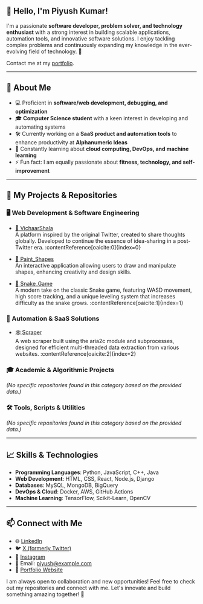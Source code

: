 ## 👋 Hello, I'm Piyush Kumar!

I'm a passionate **software developer, problem solver, and technology enthusiast** with a strong interest in building scalable applications, automation tools, and innovative software solutions. I enjoy tackling complex problems and continuously expanding my knowledge in the ever-evolving field of technology. 🚀

Contact me at my [portfolio](https://piyushkumar.me).

---

## 📌 About Me

- 💻 Proficient in **software/web development, debugging, and optimization**
- 🎓 **Computer Science student** with a keen interest in developing and automating systems
- 🛠️ Currently working on a **SaaS product and automation tools** to enhance productivity at **Alphanumeric Ideas**
- 📖 Constantly learning about **cloud computing, DevOps, and machine learning**
- ⚡ Fun fact: I am equally passionate about **fitness, technology, and self-improvement**

---

## 📂 My Projects & Repositories

### 🖥️ Web Development & Software Engineering

- [🚀 VichaarShala](https://github.com/ipiyushkumar/VichaarShala)  
  A platform inspired by the original Twitter, created to share thoughts globally. Developed to continue the essence of idea-sharing in a post-Twitter era. :contentReference[oaicite:0]{index=0}

- [🎨 Paint_Shapes](https://github.com/ipiyushkumar/Paint_Shapes)  
  An interactive application allowing users to draw and manipulate shapes, enhancing creativity and design skills.

- [🐍 Snake_Game](https://github.com/ipiyushkumar/Snake_Game)  
  A modern take on the classic Snake game, featuring WASD movement, high score tracking, and a unique leveling system that increases difficulty as the snake grows. :contentReference[oaicite:1]{index=1}

### 🤖 Automation & SaaS Solutions

- [🕸️ Scraper](https://github.com/ipiyushkumar/Scraper)  
  A web scraper built using the aria2c module and subprocesses, designed for efficient multi-threaded data extraction from various websites. :contentReference[oaicite:2]{index=2}

### 🎓 Academic & Algorithmic Projects

*(No specific repositories found in this category based on the provided data.)*

### 🛠️ Tools, Scripts & Utilities

*(No specific repositories found in this category based on the provided data.)*

---

## 📈 Skills & Technologies

- **Programming Languages**: Python, JavaScript, C++, Java
- **Web Development**: HTML, CSS, React, Node.js, Django
- **Databases**: MySQL, MongoDB, BigQuery
- **DevOps & Cloud**: Docker, AWS, GitHub Actions
- **Machine Learning**: TensorFlow, Scikit-Learn, OpenCV

---

## 📫 Connect with Me

- 🌐 [LinkedIn](https://www.linkedin.com/in/piyush-kumar-4199a5202)
- 🐦 [X (formerly Twitter)](https://x.com/@SamaMaou67248)
- 📸 [Instagram](https://www.instagram.com/ipiyushkumar001)
- 📧 Email: piyush@example.com
- 💼 [Portfolio Website](https://piyushkumar.me)

I am always open to collaboration and new opportunities! Feel free to check out my repositories and connect with me. Let's innovate and build something amazing together! 🚀
